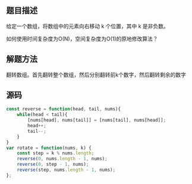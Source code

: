 ## 题目描述
给定一个数组，将数组中的元素向右移动 k 个位置，其中 k 是非负数。

如何使用时间复杂度为O(N)，空间复杂度为O(1)的原地修改算法？
## 解题方法
翻转数组。首先翻转整个数组，然后分别翻转前k个数字，然后翻转剩余的数字
## 源码
```javascript
const reverse = function(head, tail, nums){
    while(head < tail){
        [nums[head], nums[tail]] = [nums[tail], nums[head]];
        head++;
        tail--;
    }
}
var rotate = function(nums, k) {
    const step = k % nums.length;
    reverse(0, nums.length - 1, nums);
    reverse(0, step - 1, nums);
    reverse(step, nums.length - 1, nums);
};
```

